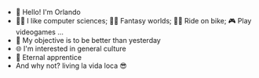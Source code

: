 - 🖖 Hello! I'm Orlando
- 👨‍💻 I like computer sciences; 🧙‍♂️ Fantasy worlds; 🚴‍♀️ Ride on bike; 🎮 Play videogames ...
- 🎯 My objective is to be better than yesterday
- 🌐 I'm interested in general culture
- 🦉 Eternal apprentice
- And why not? living la vida loca 😎





<!---
RauloCR/RauloCR is a ✨ special ✨ repository because its `README.md` (this file) appears on your GitHub profile.
You can click the Preview link to take a look at your changes.
--->
